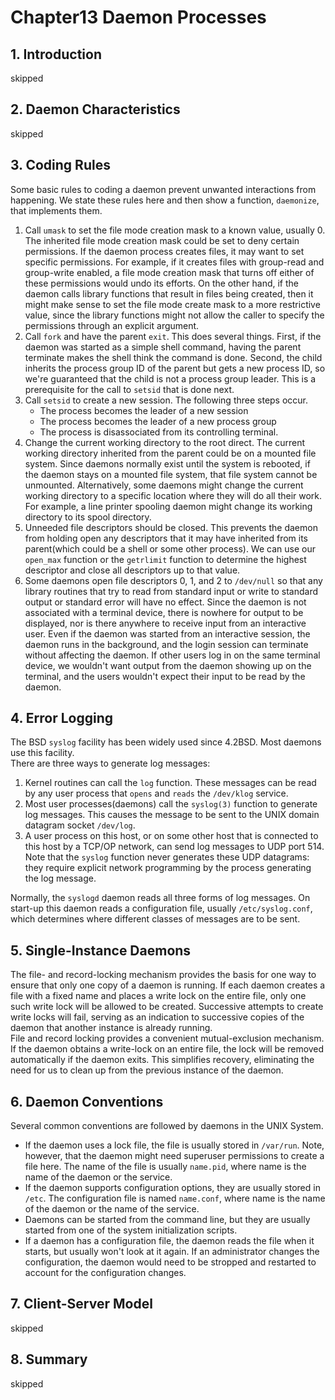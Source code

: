 # Chapter13 Daemon Processes

## 1. Introduction
skipped

## 2. Daemon Characteristics
skipped

## 3. Coding Rules
Some basic rules to coding a daemon prevent unwanted interactions from happening. We state these rules here and then show a function, `daemonize`, that implements them.
1. Call `umask` to set the file mode creation mask to a known value, usually 0. The inherited file mode creation mask could be set to deny certain permissions. If the daemon process creates files, it may want to set specific permissions. For example, if it creates files with group-read and group-write enabled, a file mode creation mask that turns off either of these permissions would undo its efforts. On the other hand, if the daemon calls library functions that result in files being created, then it might make sense to set the file mode create mask to a more restrictive value, since the library functions might not allow the caller to specify the permissions through an explicit argument.
2. Call `fork` and have the parent `exit`. This does several things. First, if the daemon was started as a simple shell command, having the parent terminate makes the shell think the command is done. Second, the child inherits the process group ID of the parent but gets a new process ID, so we're guaranteed that the child is not a process group leader. This is a prerequisite for the call to `setsid` that is done next.
3. Call `setsid` to create a new session. The following three steps occur.
    - The process becomes the leader of a new session
    - The process becomes the leader of a new process group
    - The process is disassociated from its controlling terminal.
4. Change the current working directory to the root direct. The current working directory inherited from the parent could be on a mounted file system. Since daemons normally exist until the system is rebooted, if the daemon stays on a mounted file system, that file system cannot be unmounted. Alternatively, some daemons might change the current working directory to a specific location where they will do all their work. For example, a line printer spooling daemon might change its working directory to its spool directory.
5. Unneeded file descriptors should be closed. This prevents the daemon from holding open any descriptors that it may have inherited from its parent(which could be a shell or some other process). We can use our `open_max` function or the `getrlimit` function to determine the highest descriptor and close all descriptors up to that value.
6. Some daemons open file descriptors 0, 1, and 2 to `/dev/null` so that any library routines that try to read from standard input or write to standard output or standard error will have no effect. Since the daemon is not associated with a terminal device, there is nowhere for output to be displayed, nor is there anywhere to receive input from an interactive user. Even if the daemon was started from an interactive session, the daemon runs in the background, and the login session can terminate without affecting the daemon. If other users log in on the same terminal device, we wouldn't want output from the daemon showing up on the terminal, and the users wouldn't expect their input to be read by the daemon.

## 4. Error Logging
The BSD `syslog` facility has been widely used since 4.2BSD. Most daemons use this facility.\
There are three ways to generate log messages:
1. Kernel routines can call the `log` function. These messages can be read by any user process that `opens` and `reads` the `/dev/klog` service.
2. Most user processes(daemons) call the `syslog(3)` function to generate log messages. This causes the message to be sent to the UNIX domain datagram socket `/dev/log`.
3. A user process on this host, or on some other host that is connected to this host by a TCP/OP network, can send log messages to UDP port 514. Note that the `syslog` function never generates these UDP datagrams: they require explicit network programming by the process generating the log message.

Normally, the `syslogd` daemon reads all three forms of log messages. On start-up this daemon reads a configuration file, usually `/etc/syslog.conf`, which determines where different classes of messages are to be sent.

## 5. Single-Instance Daemons
The file- and record-locking mechanism provides the basis for one way to ensure that only one copy of a daemon is running. If each daemon creates a file with a fixed name and places a write lock on the entire file, only one such write lock will be allowed to be created. Successive attempts to create write locks will fail, serving as an indication to successive copies of the daemon that another instance is already running.\
File and record locking provides a convenient mutual-exclusion mechanism. If the daemon obtains a write-lock on an entire file, the lock will be removed automatically if the daemon exits. This simplifies recovery, eliminating the need for us to clean up from the previous instance of the daemon.

## 6. Daemon Conventions
Several common conventions are followed by daemons in the UNIX System.
- If the daemon uses a lock file, the file is usually stored in `/var/run`. Note, however, that the daemon might need superuser permissions to create a file here. The name of the file is usually `name.pid`, where name is the name of the daemon or the service.
- If the daemon supports configuration options, they are usually stored in `/etc`. The configuration file is named `name.conf`, where name is the name of the daemon or the name of the service.
- Daemons can be started from the command line, but they are usually started from one of the system initialization scripts.
- If a daemon has a configuration file, the daemon reads the file when it starts, but usually won't look at it again. If an administrator changes the configuration, the daemon would need to be stropped and restarted to account for the configuration changes.

## 7. Client-Server Model
skipped

## 8. Summary
skipped
